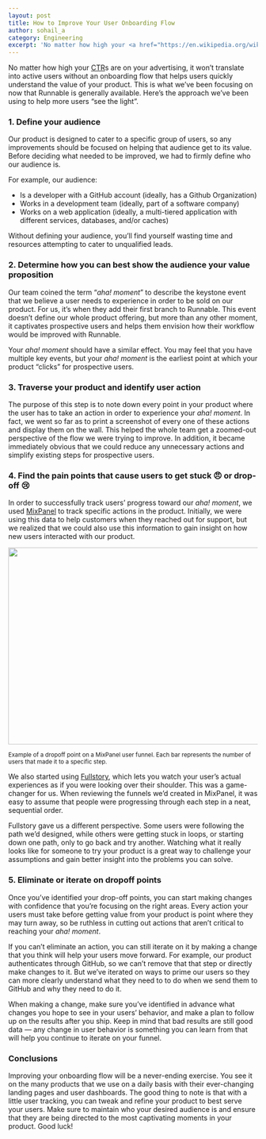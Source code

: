 ```yaml
---
layout: post
title: How to Improve Your User Onboarding Flow
author: sohail_a
category: Engineering
excerpt: 'No matter how high your <a href="https://en.wikipedia.org/wiki/Click-through_rate">CTR</a>s are on your advertising, it won’t translate into active users without an onboarding flow that helps users quickly understand the value of your product. This is what we’ve been focusing on now that Runnable is generally available. Here’s the approach we’ve been using to help more users “see the light”.'
---
```


No matter how high your [CTR](https://en.wikipedia.org/wiki/Click-through_rate)s are on your advertising, it won’t translate into active users without an onboarding flow that helps users quickly understand the value of your product. This is what we’ve been focusing on now that Runnable is generally available. Here’s the approach we’ve been using to help more users “see the light”.

### 1. Define your audience

Our product is designed to cater to a specific group of users, so any improvements should be focused on helping that audience get to its value. Before deciding what needed to be improved, we had to firmly define who our audience is.

For example, our audience:

* Is a developer with a GitHub account (ideally, has a Github Organization)
* Works in a development team (ideally, part of a software company)
* Works on a web application (ideally, a multi-tiered application with different services, databases, and/or caches)

Without defining your audience, you’ll find yourself wasting time and resources attempting to cater to unqualified leads.

### 2. Determine how you can best show the audience your value proposition

Our team coined the term “_aha! moment_” to describe the keystone event that we believe a user needs to experience in order to be sold on our product. For us, it’s when they add their first branch to Runnable. This event doesn’t define our whole product offering, but more than any other moment, it captivates prospective users and helps them envision how their workflow would be improved with Runnable.

Your _aha! moment_ should have a similar effect. You may feel that you have multiple key events, but your _aha! moment_ is the earliest point at which your product “clicks” for prospective users.

### 3. Traverse your product and identify user action

The purpose of this step is to note down every point in your product where the user has to take an action in order to experience your _aha! moment_. In fact, we went so far as to print a screenshot of every one of these actions and display them on the wall. This helped the whole team get a zoomed-out perspective of the flow we were trying to improve. In addition, it became immediately obvious that we could reduce any unnecessary actions and simplify existing steps for prospective users.

### 4. Find the pain points that cause users to get stuck 😠 or drop-off 😢

In order to successfully track users’ progress toward our _aha! moment_, we used [MixPanel](https://mixpanel.com/) to track specific actions in the product. Initially, we were using this data to help customers when they reached out for support, but we realized that we could also use this information to gain insight on how new users interacted with our product.

<img src="https://s3-us-west-1.amazonaws.com/runnable-design/funnel.png" width="855" height="397">

<small class="grid-block small text-center text-gray caption">Example of a dropoff point on a MixPanel user funnel. Each bar represents the number of users that made it to a specific step.</small>

We also started using [Fullstory](https://www.fullstory.com/), which lets you watch your user’s actual experiences as if you were looking over their shoulder. This was a game-changer for us. When reviewing the funnels we’d created in MixPanel, it was easy to assume that people were progressing through each step in a neat, sequential order.

Fullstory gave us a different perspective. Some users were following the path we’d designed, while others were getting stuck in loops, or starting down one path, only to go back and try another. Watching what it really looks like for someone to try your product is a great way to challenge your assumptions and gain better insight into the  problems you can solve.

### 5. Eliminate or iterate on dropoff points

Once you’ve identified your drop-off points, you can start making changes with confidence that you’re focusing on the right areas. Every action your users must take before getting value from your product is point where they may turn away, so be ruthless in cutting out actions that aren’t critical to reaching your _aha! moment_.

If you can’t eliminate an action, you can still iterate on it by making a change that you think will help your users move forward. For example, our product authenticates through GitHub, so we can’t remove that that step or directly make changes to it. But we’ve iterated on ways to prime our users so they can more clearly understand what they need to to do when we send them to GitHub and why they need to do it.

When making a change, make sure you’ve identified in advance what changes you hope to see in your users’ behavior, and make a plan to follow up on the results after you ship. Keep in mind that bad results are still good data — any change in user behavior is something you can learn from that will help you continue to iterate on your funnel.

### Conclusions

Improving your onboarding flow will be a never-ending exercise. You see it on the many products that we use on a daily basis with their ever-changing landing pages and user dashboards. The good thing to note is that with a little user tracking, you can tweak and refine your product to best serve your users. Make sure to maintain who your desired audience is and ensure that they are being directed to the most captivating moments in your product. Good luck!
